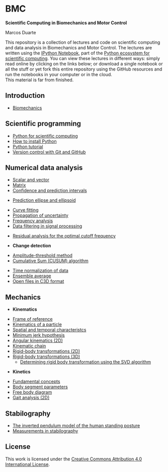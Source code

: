 BMC
===

**Scientific Computing in Biomechanics and Motor Control**

Marcos Duarte

This repository is a collection of lectures and code on scientific computing and data analysis in Biomechanics and Motor Control. The lectures are written using the [IPython Notebook](http://ipython.org/notebook.html), part of the [Python ecosystem for scientific computing]( http://scipy.org/). You can view these lectures in different ways: simply read online by clicking on the links below; or download a single notebook or all the stuff or yet fork this entire repository using the GitHub resources and run the notebooks in your computer or in the cloud.  
This material is far from finished.

Introduction
------------
- [Biomechanics](http://nbviewer.ipython.org/urls/raw.github.com/duartexyz/BMC/master/NBs/Introduction%20to%20Biomechanics.ipynb)

Scientific programming
----------------------
- [Python for scientific computing](http://nbviewer.ipython.org/urls/raw.github.com/duartexyz/BMC/master/NBs/Python4ScientificComputing.ipynb)
- [How to install Python](http://nbviewer.ipython.org/urls/raw.github.com/duartexyz/BMC/master/NBs/PythonInstallation.ipynb)
- [Python tutorial](http://nbviewer.ipython.org/urls/raw.github.com/duartexyz/BMC/master/NBs/PythonTutorial.ipynb)
- [Version control with Git and GitHub](http://nbviewer.ipython.org/urls/raw.github.com/duartexyz/BMC/master/NBs/VersionControlGitGitHub.ipynb)

Numerical data analysis
-----------------------
- [Scalar and vector](http://nbviewer.ipython.org/urls/raw.github.com/duartexyz/BMC/master/NBs/ScalarVector.ipynb)
- [Matrix](http://nbviewer.ipython.org/urls/raw.github.com/duartexyz/BMC/master/NBs/Matrix.ipynb)
- [Confidence and prediction intervals](http://nbviewer.ipython.org/github/duartexyz/BMC/blob/master/NBs/ConfidencePredictionIntervals.ipynb)
 + [Prediction ellipse and ellipsoid](http://nbviewer.ipython.org/github/duartexyz/BMC/blob/master/NBs/PredictionEllipseEllipsoid.ipynb)
- [Curve fitting](http://nbviewer.ipython.org/urls/raw.github.com/duartexyz/BMC/master/NBs/CurveFitting.ipynb)
- [Propagation of uncertainty](http://nbviewer.ipython.org/urls/raw.github.com/duartexyz/BMC/master/NBs/Propagation%20of%20uncertainty.ipynb)
- [Frequency analysis](http://nbviewer.ipython.org/github/duartexyz/BMC/blob/master/NBs/FrequencyAnalysis.ipynb)
- [Data filtering in signal processing](http://nbviewer.ipython.org/urls/raw.github.com/duartexyz/BMC/master/NBs/DataFiltering.ipynb)
 + [Residual analysis for the optimal cutoff frequency](http://nbviewer.ipython.org/urls/raw.github.com/duartexyz/BMC/master/NBs/ResidualAnalysis.ipynb)
- **Change detection**  
 + [Amplitude-threshold method](http://nbviewer.ipython.org/urls/raw.github.com/duartexyz/BMC/master/NBs/AmplitudeThreshold.ipynb)  
 + [Cumulative Sum (CUSUM) algorithm](http://nbviewer.ipython.org/urls/raw.github.com/duartexyz/BMC/master/NBs/CUSUM.ipynb)
- [Time normalization of data](http://nbviewer.ipython.org/urls/raw.github.com/duartexyz/BMC/master/NBs/Time%20normalization.ipynb) 
- [Ensemble average](http://nbviewer.ipython.org/urls/raw.github.com/duartexyz/BMC/master/NBs/Ensemble%20average.ipynb)
- [Open files in C3D format](http://nbviewer.ipython.org/urls/raw.github.com/duartexyz/BMC/master/NBs/OpenC3Dfile.ipynb)

Mechanics
---------
- **Kinematics**
 + [Frame of reference](http://nbviewer.ipython.org/urls/raw.github.com/duartexyz/BMC/master/NBs/Frame%20of%20reference.ipynb)
 + [Kinematics of a particle](http://nbviewer.ipython.org/urls/raw.github.com/duartexyz/BMC/master/NBs/Kinematics%20of%20a%20Particle.ipynb)   
 + [Spatial and temporal characteristcs](http://nbviewer.ipython.org/urls/raw.github.com/duartexyz/BMC/master/NBs/SpatialTemporalCharacteristcs.ipynb)
 + [Minimum jerk hypothesis](http://nbviewer.ipython.org/urls/raw.github.com/duartexyz/BMC/master/NBs/MinimumJerkHypothesis.ipynb) 
 + [Angular kinematics (2D)](http://nbviewer.ipython.org/urls/raw.github.com/duartexyz/BMC/master/NBs/AngularKinematics2D.ipynb)  
 + [Kinematic chain](http://nbviewer.ipython.org/urls/raw.github.com/duartexyz/BMC/master/NBs/KinematicChain.ipynb) 
 + [Rigid-body transformations (2D)](http://nbviewer.ipython.org/urls/raw.github.com/duartexyz/BMC/master/NBs/Transformation2D.ipynb)   
 + [Rigid-body transformations (3D)](http://nbviewer.ipython.org/urls/raw.github.com/duartexyz/BMC/master/NBs/Transformation3D.ipynb)
   - [Determining rigid body transformation using the SVD algorithm](http://nbviewer.ipython.org/urls/raw.github.com/duartexyz/BMC/master/NBs/SVDalgorithm.ipynb)
- **Kinetics**
 + [Fundamental concepts](http://nbviewer.ipython.org/urls/raw.github.com/duartexyz/BMC/master/NBs/KineticsFundamentalConcepts.ipynb)
 + [Body segment parameters](http://nbviewer.ipython.org/urls/raw.github.com/duartexyz/BMC/master/NBs/BodySegmentParameters.ipynb)
 + [Free body diagram](http://nbviewer.ipython.org/urls/raw.github.com/duartexyz/BMC/master/NBs/FreeBodyDiagram.ipynb)
 + [Gait analysis (2D)](http://nbviewer.ipython.org/urls/raw.github.com/duartexyz/BMC/master/NBs/GaitAnalysis2D.ipynb)

Stabilography
-------------
- [The inverted pendulum model of the human standing posture](http://nbviewer.ipython.org/github/duartexyz/BMC/blob/master/NBs/IP_Model.ipynb)
- [Measurements in stabilography](http://nbviewer.ipython.org/github/duartexyz/BMC/blob/master/NBs/Stabilography.ipynb)


License
-------
This work is licensed under the [Creative Commons Attribution 4.0 International License](http://creativecommons.org/licenses/by/4.0/).

